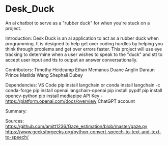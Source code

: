 # Desk_Duck
An ai chatbot to serve as a "rubber duck" for when you're stuck on a project.

Introduction:
Desk Duck is an ai application to act as a rubber duck when programming. It is designed to help get over coding hurdles by helping you think through problems and get over errors faster. This project will use eye tracking to determine when a user wishes to speak to the "duck" and stt to accept user input and tts to output an answer conversationally.


Contributors:
Timothy Heidcamp
Ethan Mcmanus
Duane Anglin
Daraun Prince
Matilda Wang
Shephali Dubey



Dependencies:
VS Code
pip install langchain or conda install langchain -c conda-forge
pip install openai langchain-openai
pip install pypdf
pip install opencv-python
pip install mediapipe
API Key - https://platform.openai.com/docs/overview
ChatGPT account


Summary:



Sources:
https://github.com/amitt1236/Gaze_estimation/blob/master/gaze.py
https://www.geeksforgeeks.org/python-convert-speech-to-text-and-text-to-speech/
